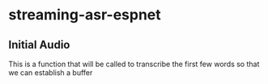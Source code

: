 # streaming-asr-espnet

## Initial Audio

This is a function that will be called to transcribe the first few words so that we can establish a buffer
